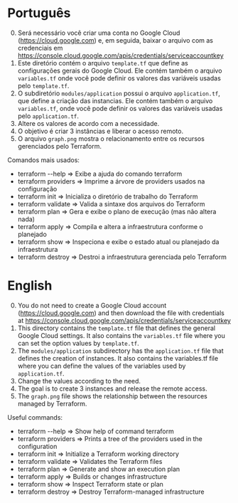 # Português

0. Será necessário você criar uma conta no Google Cloud (https://cloud.google.com) e, em seguida, baixar o arquivo com as credenciais em https://console.cloud.google.com/apis/credentials/serviceaccountkey
1. Este diretório contém o arquivo ``template.tf`` que define as configurações gerais do Google Cloud. Ele contém também o arquivo ``variables.tf`` onde você pode definir os valores das variáveis usadas pelo ``template.tf``.
2. O subdiretório ``modules/application`` possui o arquivo ``application.tf``, que define a criação das instancias. Ele contém também o arquivo ``variables.tf``, onde você pode definir os valores das variáveis usadas pelo ``application.tf``.
3. Altere os valores de acordo com a necessidade.
4. O objetivo é criar 3 instâncias e liberar o acesso remoto.
5. O arquivo ``graph.png`` mostra o relacionamento entre os recursos gerenciados pelo Terraform.

Comandos mais usados:

* terraform --help    => Exibe a ajuda do comando terraform<br>
* terraform providers => Imprime a árvore de providers usados na configuração<br>
* terraform init      => Inicializa o diretório de trabalho do Terraform<br>
* terraform validate  => Valida a sintaxe dos arquivos do Terraform<br>
* terraform plan      => Gera e exibe o plano de execução (mas não altera nada) <br>
* terraform apply     => Compila e altera a infraestrutura conforme o planejado<br>
* terraform show      => Inspeciona e exibe o estado atual ou planejado da infraestrutura<br>
* terraform destroy   => Destroi a infraestrutura gerenciada pelo Terraform<br>

# English

0. You do not need to create a Google Cloud account (https://cloud.google.com) and then download the file with credentials at https://console.cloud.google.com/apis/credentials/serviceaccountkey
1. This directory contains the ``template.tf`` file that defines the general Google Cloud settings. It also contains the ``variables.tf`` file where you can set the option values by ``template.tf``.
2. The ``modules/application`` subdirectory has the ``application.tf`` file that defines the creation of instances. It also contains the variables.tf file where you can define the values of the variables used by ``application.tf``.
3. Change the values according to the need.
4. The goal is to create 3 instances and release the remote access.
5. The ``graph.png`` file shows the relationship between the resources managed by Terraform.

Useful commands:

* terraform --help    => Show help of command terraform<br>
* terraform providers => Prints a tree of the providers used in the configuration<br>
* terraform init      => Initialize a Terraform working directory<br>
* terraform validate  => Validates the Terraform files<br>
* terraform plan      => Generate and show an execution plan<br>
* terraform apply     => Builds or changes infrastructure<br>
* terraform show      => Inspect Terraform state or plan<br>
* terraform destroy   => Destroy Terraform-managed infrastructure<br>
